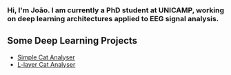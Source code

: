 ### Hi, I'm João. I am currently a PhD student at UNICAMP, working on deep learning architectures applied to EEG signal analysis.

## Some Deep Learning Projects
- [Simple Cat Analyser](https://github.com/jbarbon/SimpleCatAnalyser)
- [L-layer Cat Analyser](https://github.com/jbarbon/L-layer-cat-analyser)
<!--
**jbarbon/jbarbon** is a ✨ _special_ ✨ repository because its `README.md` (this file) appears on your GitHub profile.

Here are some ideas to get you started:

- 🔭 I’m currently working on ...
- 🌱 I’m currently learning ...
- 👯 I’m looking to collaborate on ...
- 🤔 I’m looking for help with ...
- 💬 Ask me about ...
- 📫 How to reach me: ...
- 😄 Pronouns: ...
- ⚡ Fun fact: ...
-->
